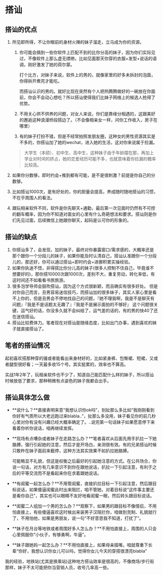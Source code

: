 # 搭讪

## 搭讪的优点

1. 所见即所得，不让你眼前的身材火辣的妹子溜走，立马成为你的资源。
   1. 你可能会搞到一些你软件上匹配不到的比你分高的妹子，因为你们实际见过，不像软件上那么虚无缥缈。比如见面那天你穿的衣服+发型+说话的语调，刚好激发了她的荷尔蒙。

      打个比方，对妹子来说，软件上的男的，就像家里的好多未拆封的泡面，你得拆开煮完才能吃。

      而搭讪认识的男的。就好比现在突然有个人把热腾腾做好的一碗放在你面前，你会不会动心想吃？所以搭讪使得我们比妹子网络上的候选人抢得了优势。
   2. 不用关心供不供养的问题，对女人来说，你们是靠缘分相遇的，这跟美好的邂逅这种浪漫桥段搭边了。（不会像相亲女一样，问你工作收入，房子在哪里）
   3. 有的妹子打扮不错，但是不经常拍照发朋友圈，这种女的男性资源其实是不多的，你搭讪加了她的wechat，进入她的生活，这对你来说属于捡漏。
   
   > 大学生（本硕）、初中生、高中生，这种妹子由于年龄摆在那，再加上学业对时间的挤占，她的恋爱经历可能不多，也就意味着你捡漏的概率比较高。
2. 如果你分数够，即时约会+推到都有可能，是不是很刺激？前提是你自己的分数够。
3. 比如搭讪1000次，是有好处的，你的胆量会提高，养成随时随地搭讪的习惯，不在乎周围人的看法。
4. 跟玩相亲软件不同，软件是你先聊天+通勤，最后第一次见面时仍然有不可控的翻车概率，因为你不知道对面女的心里有什么奇葩想法和要求。搭讪则是你们先见过面，后续微信上她跟你聊天，起码是认可你的形象的。

## 搭讪的缺点

1. 你搭讪多了，会发现，加的妹子，最终对你暴露窗口/需求感的，大概率还是那个跟你一个分段儿的妹子，如果你能及时认清自己，搭讪认准跟你一个分段儿的，那还好，你可以通过搭讪+即时约会+进挪积累实操经验。
2. 如果你执迷不悟，非得搭比你分儿高的妹子(很多人控制不住自己，毕竟谁不想要好的)，那你搭10000次跟1000次，差别不大，重复劳动，转化率低，有这时间还不如看看书旅旅游。
3. 很多泡学导师会鼓吹搭讪，因为这个方式很新颖，而且确实有很多好处。
   但是对你自己而言，丑男容易迷信技巧，而搭讪加的很多妹子，其实人家心里是看不上你的，但是丑男会不停地找自己的问题，『她不理我啊，我是不是聊天有问题』『我是不是话题太无趣了』『我是不是展示面拍的不够好』
   这个问题很关键，运气好的话，你没多久就不会纠结了，运气差的话的，有的男的快40了还在迷信搭讪。
4. 搭讪比较费体力。笔者现在对搭讪是随缘态度，比如出门办事，遇到喜欢的妹子就直接搭讪了。

## 笔者的搭讪情况

起初喜欢搭那种穿的骚或者能看出来身材好的，比如紧身裤、包臀裙、短裙，又或者腿型很好看；一天最多收15个号。其实挺累的，效率也不算高。

实战1年2年了，玩相亲软件也不少了，知道自己能匹配什么样的妹子，所以搭讪时候放低了要求，那种稍微有点姿色的妹子我都会出手。

## 搭讪具体怎么做

* \*\*说什么？\*\*直接表明来意“我想认识你ok吗”，别扯那么多比如“我刚刚看到你好有气质所以大老远跑过来blabla..”，扯那么多没用，妹子看见你的前几秒心里对你有没有兴趣已经大概率确定了。..说完第一句话妹子如果愿意停下来看着你听你说话，咱再继续发挥。
*   \*\*现场有点嘈杂或者妹子在走路怎么办？\*\*笔者喜欢从后面先用手扒拉一下她胳膊，强行引起她的注意，然后才是开场白，亲测很有效。有的兄弟搭讪时候只敢杵在妹子面前来截停，这种方法其实效果不如扒拉她胳膊。

    可能略显不礼貌，但这是权衡之后最好的引起她注意的方式。在公共场合，你说一句话，对方有几率意识不到你在跟他说话，扒拉一下引起注意，有利于之后的平等交流而不是看起来你在求着跟她说话。
* \*\*有闺蜜一起怎么办？\*\*不用管闺蜜，直接扒拉目标一下引起注意，然后跟目标说话，如果傻逼闺蜜此时出来阻拦，咱不管她，对着目标说“这件事主要还是看你自己”，其实也可以眼睛不友好地看闺蜜一眼，然后转头跟目标说话。
* \*\*闺蜜二人组加一个男的怎么办？\*\*观察下，如果男的跟目标不像情侣，不用怕直接上，有些傻逼喜欢这时候出来装男子汉阻拦你，咱做到克制、礼貌就行了，不用怕他，如果是男朋友，说一句“不好意思我不知道，打扰了”。
* \*\*妹子在月台等地铁或者周围好多人怎么办？\*\*不用怕直接上，周围的人只会心里佩服你“小伙子，有够勇啊，牛逼”。
* \*\*妹子跟她妈一起怎么办？\*\*不用怕直接上，如果母亲插嘴，咱就尊重下长辈“你好，我想认识你女儿可以吗，觉得你女儿今天的穿搭很漂亮blabla”

我的经验，地铁站(尤其是换乘站)这种地方搭讪效率是很高的，不像商场/步行街那样，妹子不太可能把你当营销人员，收号几率高一些。
